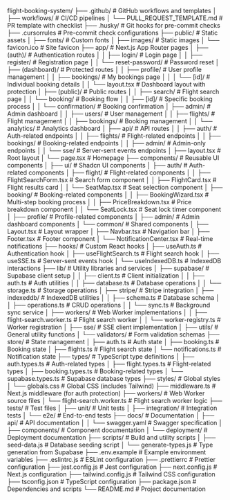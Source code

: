 flight-booking-system/
├── .github/                         # GitHub workflows and templates
│   ├── workflows/                   # CI/CD pipelines
│   └── PULL_REQUEST_TEMPLATE.md     # PR template with checklist
├── .husky/                          # Git hooks for pre-commit checks
├── .cursorrules                     # Pre-commit check configurations
├── public/                          # Static assets
│   ├── fonts/                       # Custom fonts
│   ├── images/                      # Static images
│   └── favicon.ico                  # Site favicon
├── app/                             # Next.js App Router pages
│   ├── (auth)/                      # Authentication routes
│   │   ├── login/                   # Login page
│   │   ├── register/                # Registration page
│   │   └── reset-password/          # Password reset
│   ├── (dashboard)/                 # Protected routes
│   │   ├── profile/                 # User profile management
│   │   ├── bookings/                # My bookings page
│   │   │   └── [id]/                # Individual booking details
│   │   └── layout.tsx               # Dashboard layout with protection
│   ├── (public)/                    # Public routes
│   │   ├── search/                  # Flight search page
│   │   └── booking/                 # Booking flow
│   │       ├── [id]/                # Specific booking process
│   │       └── confirmation/        # Booking confirmation
│   ├── admin/                       # Admin dashboard
│   │   ├── users/                   # User management
│   │   ├── flights/                 # Flight management
│   │   ├── bookings/                # Booking management
│   │   └── analytics/               # Analytics dashboard
│   ├── api/                         # API routes
│   │   ├── auth/                    # Auth-related endpoints
│   │   ├── flights/                 # Flight-related endpoints
│   │   ├── bookings/                # Booking-related endpoints
│   │   ├── admin/                   # Admin-only endpoints
│   │   └── sse/                     # Server-sent events endpoints
│   ├── layout.tsx                   # Root layout
│   └── page.tsx                     # Homepage
├── components/                      # Reusable UI components
│   ├── ui/                          # Shadcn UI components
│   ├── auth/                        # Auth-related components
│   ├── flight/                      # Flight-related components
│   │   ├── FlightSearchForm.tsx     # Search form component
│   │   ├── FlightCard.tsx           # Flight results card
│   │   └── SeatMap.tsx              # Seat selection component
│   ├── booking/                     # Booking-related components
│   │   ├── BookingWizard.tsx        # Multi-step booking process
│   │   ├── PriceBreakdown.tsx       # Price breakdown component
│   │   └── SeatLock.tsx             # Seat lock timer component
│   ├── profile/                     # Profile-related components
│   ├── admin/                       # Admin dashboard components
│   └── common/                      # Shared components
│       ├── Layout.tsx               # Layout wrapper
│       ├── Navbar.tsx               # Navigation bar
│       ├── Footer.tsx               # Footer component
│       └── NotificationCenter.tsx   # Real-time notifications
├── hooks/                           # Custom React hooks
│   ├── useAuth.ts                   # Authentication hook
│   ├── useFlightSearch.ts           # Flight search hook
│   ├── useSSE.ts                    # Server-sent events hook
│   └── useIndexedDB.ts              # IndexedDB interactions
├── lib/                             # Utility libraries and services
│   ├── supabase/                    # Supabase client setup
│   │   ├── client.ts                # Client initialization
│   │   ├── auth.ts                  # Auth utilities
│   │   ├── database.ts              # Database operations
│   │   └── storage.ts               # Storage operations
│   ├── stripe/                      # Stripe integration
│   ├── indexeddb/                   # IndexedDB utilities
│   │   ├── schema.ts                # Database schema
│   │   ├── operations.ts            # CRUD operations
│   │   └── sync.ts                  # Background sync service
│   ├── workers/                     # Web Worker implementations
│   │   ├── flight-search.worker.ts  # Flight search worker
│   │   └── worker-registry.ts       # Worker registration
│   ├── sse/                         # SSE client implementation
│   ├── utils/                       # General utility functions
│   └── validators/                  # Form validation schemas
├── store/                           # State management
│   ├── auth.ts                      # Auth state
│   ├── booking.ts                   # Booking state
│   ├── flights.ts                   # Flight search state
│   └── notifications.ts             # Notification state
├── types/                           # TypeScript type definitions
│   ├── auth.types.ts                # Auth-related types
│   ├── flight.types.ts              # Flight-related types
│   ├── booking.types.ts             # Booking-related types
│   └── supabase.types.ts            # Supabase database types
├── styles/                          # Global styles
│   └── globals.css                  # Global CSS (includes Tailwind)
├── middleware.ts                    # Next.js middleware (for auth protection)
├── workers/                         # Web Worker source files
│   └── flight-search.worker.ts      # Flight search worker logic
├── tests/                           # Test files
│   ├── unit/                        # Unit tests
│   ├── integration/                 # Integration tests
│   └── e2e/                         # End-to-end tests
├── docs/                            # Documentation
│   ├── api/                         # API documentation
│   │   └── swagger.yaml             # Swagger specification
│   ├── components/                  # Component documentation
│   └── deployment/                  # Deployment documentation
├── scripts/                         # Build and utility scripts
│   ├── seed-data.js                 # Database seeding script
│   └── generate-types.js            # Type generation from Supabase
├── .env.example                     # Example environment variables
├── .eslintrc.js                     # ESLint configuration
├── .prettierrc                      # Prettier configuration
├── jest.config.js                   # Jest configuration
├── next.config.js                   # Next.js configuration
├── tailwind.config.js               # Tailwind CSS configuration
├── tsconfig.json                    # TypeScript configuration
├── package.json                     # Dependencies and scripts
└── README.md                        # Project documentation